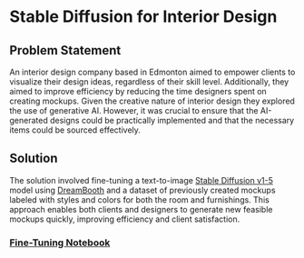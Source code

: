 # Stable Diffusion for Interior Design

## Problem Statement
An interior design company based in Edmonton aimed to empower clients to visualize their design ideas, regardless of their skill level. Additionally, they aimed to improve efficiency by reducing the time designers spent on creating mockups. Given the creative nature of interior design they explored the use of generative AI. However, it was crucial to ensure that the AI-generated designs could be practically implemented and that the necessary items could be sourced effectively.

## Solution
The solution involved fine-tuning a text-to-image [Stable Diffusion v1-5](https://huggingface.co/runwayml/stable-diffusion-v1-5) model using [DreamBooth](https://huggingface.co/docs/diffusers/en/training/dreambooth) and a dataset of previously created mockups labeled with styles and colors for both the room and furnishings. This approach enables both clients and designers to generate new feasible mockups quickly, improving efficiency and client satisfaction.

### [Fine-Tuning Notebook](https://colab.research.google.com/drive/16If7HPJn5D6lS9LVhgPmsDAY0nOm0xn9?usp=sharing)
